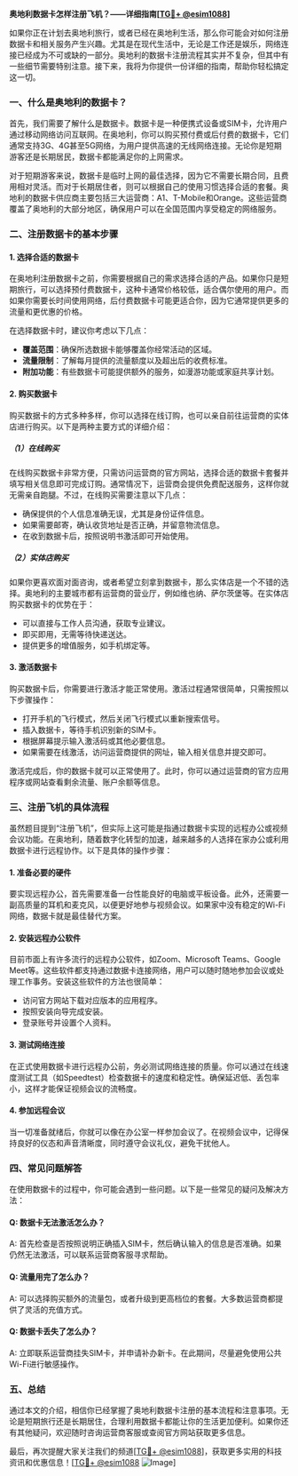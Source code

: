 **奥地利数据卡怎样注册飞机？——详细指南[[TG💪+ @esim1088](https://t.me/s/esim1088)]**

如果你正在计划去奥地利旅行，或者已经在奥地利生活，那么你可能会对如何注册数据卡和相关服务产生兴趣。尤其是在现代生活中，无论是工作还是娱乐，网络连接已经成为不可或缺的一部分。奥地利的数据卡注册流程其实并不复杂，但其中有一些细节需要特别注意。接下来，我将为你提供一份详细的指南，帮助你轻松搞定这一切。

### 一、什么是奥地利的数据卡？

首先，我们需要了解什么是数据卡。数据卡是一种便携式设备或SIM卡，允许用户通过移动网络访问互联网。在奥地利，你可以购买预付费或后付费的数据卡，它们通常支持3G、4G甚至5G网络，为用户提供高速的无线网络连接。无论你是短期游客还是长期居民，数据卡都能满足你的上网需求。

对于短期游客来说，数据卡是临时上网的最佳选择，因为它不需要长期合同，且费用相对灵活。而对于长期居住者，则可以根据自己的使用习惯选择合适的套餐。奥地利的数据卡供应商主要包括三大运营商：A1、T-Mobile和Orange。这些运营商覆盖了奥地利的大部分地区，确保用户可以在全国范围内享受稳定的网络服务。

### 二、注册数据卡的基本步骤

#### 1. **选择合适的数据卡**
在奥地利注册数据卡之前，你需要根据自己的需求选择合适的产品。如果你只是短期旅行，可以选择预付费数据卡，这种卡通常价格较低，适合偶尔使用的用户。而如果你需要长时间使用网络，后付费数据卡可能更适合你，因为它通常提供更多的流量和更优惠的价格。

在选择数据卡时，建议你考虑以下几点：
- **覆盖范围**：确保所选数据卡能够覆盖你经常活动的区域。
- **流量限制**：了解每月提供的流量额度以及超出后的收费标准。
- **附加功能**：有些数据卡可能提供额外的服务，如漫游功能或家庭共享计划。

#### 2. **购买数据卡**
购买数据卡的方式多种多样，你可以选择在线订购，也可以亲自前往运营商的实体店进行购买。以下是两种主要方式的详细介绍：

##### （1）在线购买
在线购买数据卡非常方便，只需访问运营商的官方网站，选择合适的数据卡套餐并填写相关信息即可完成订购。通常情况下，运营商会提供免费配送服务，这样你就无需亲自跑腿。不过，在线购买需要注意以下几点：
- 确保提供的个人信息准确无误，尤其是身份证件信息。
- 如果需要邮寄，确认收货地址是否正确，并留意物流信息。
- 在收到数据卡后，按照说明书激活即可开始使用。

##### （2）实体店购买
如果你更喜欢面对面咨询，或者希望立刻拿到数据卡，那么实体店是一个不错的选择。奥地利的主要城市都有运营商的营业厅，例如维也纳、萨尔茨堡等。在实体店购买数据卡的优势在于：
- 可以直接与工作人员沟通，获取专业建议。
- 即买即用，无需等待快递送达。
- 提供更多的增值服务，如手机绑定等。

#### 3. **激活数据卡**
购买数据卡后，你需要进行激活才能正常使用。激活过程通常很简单，只需按照以下步骤操作：
- 打开手机的飞行模式，然后关闭飞行模式以重新搜索信号。
- 插入数据卡，等待手机识别新的SIM卡。
- 根据屏幕提示输入激活码或其他必要信息。
- 如果需要在线激活，访问运营商提供的网址，输入相关信息并提交即可。

激活完成后，你的数据卡就可以正常使用了。此时，你可以通过运营商的官方应用程序或网站查看剩余流量、账户余额等信息。

### 三、注册飞机的具体流程

虽然题目提到“注册飞机”，但实际上这可能是指通过数据卡实现的远程办公或视频会议功能。在奥地利，随着数字化转型的加速，越来越多的人选择在家办公或利用数据卡进行远程协作。以下是具体的操作步骤：

#### 1. **准备必要的硬件**
要实现远程办公，首先需要准备一台性能良好的电脑或平板设备。此外，还需要一副高质量的耳机和麦克风，以便更好地参与视频会议。如果家中没有稳定的Wi-Fi网络，数据卡就是最佳替代方案。

#### 2. **安装远程办公软件**
目前市面上有许多流行的远程办公软件，如Zoom、Microsoft Teams、Google Meet等。这些软件都支持通过数据卡连接网络，用户可以随时随地参加会议或处理工作事务。安装这些软件的方法也很简单：
- 访问官方网站下载对应版本的应用程序。
- 按照安装向导完成安装。
- 登录账号并设置个人资料。

#### 3. **测试网络连接**
在正式使用数据卡进行远程办公前，务必测试网络连接的质量。你可以通过在线速度测试工具（如Speedtest）检查数据卡的速度和稳定性。确保延迟低、丢包率小，这样才能保证视频会议的流畅度。

#### 4. **参加远程会议**
当一切准备就绪后，你就可以像在办公室一样参加会议了。在视频会议中，记得保持良好的仪态和声音清晰度，同时遵守会议礼仪，避免干扰他人。

### 四、常见问题解答

在使用数据卡的过程中，你可能会遇到一些问题。以下是一些常见的疑问及解决方法：

#### Q: 数据卡无法激活怎么办？
A: 首先检查是否按照说明正确插入SIM卡，然后确认输入的信息是否准确。如果仍然无法激活，可以联系运营商客服寻求帮助。

#### Q: 流量用完了怎么办？
A: 可以选择购买额外的流量包，或者升级到更高档位的套餐。大多数运营商都提供了灵活的充值方式。

#### Q: 数据卡丢失了怎么办？
A: 立即联系运营商挂失SIM卡，并申请补办新卡。在此期间，尽量避免使用公共Wi-Fi进行敏感操作。

### 五、总结

通过本文的介绍，相信你已经掌握了奥地利数据卡注册的基本流程和注意事项。无论是短期旅行还是长期居住，合理利用数据卡都能让你的生活更加便利。如果你还有其他疑问，欢迎随时咨询运营商客服或查阅官方网站获取更多信息。

最后，再次提醒大家关注我们的频道[[TG💪+ @esim1088](https://t.me/s/esim1088)]，获取更多实用的科技资讯和优惠信息！[[TG💪+ @esim1088](https://t.me/s/esim1088) ![Image](https://i.postimg.cc/4NQfJmqS/Snipaste-2025-05-13-00-14-12.png)]
